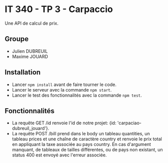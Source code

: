 # IT 340 - TP 3 - Carpaccio

Une API de calcul de prix.

## Groupe
- Julien DUBREUIL
- Maxime JOUARD

## Installation
- Lancer `npm install` avant de faire tourner le code. 
- Lancer le serveur avec la commande `npm start`.
- Lancer le test des fonctionnalités avec la commande `npm test`.

## Fonctionnalités
- La requête GET /id renvoie l'id de notre projet: {id: 'carpaciao-dubreuil_jouard'}.
- La requête POST /bill prend dans le body un tableau quantities, un tableau prices et une chaîne de caractère country et renvoie le prix total en appliquant la taxe associée au pays country. En cas d'argument manquant, de tableaux de tailles différentes, ou de pays non existant, un status 400 est envoyé avec l'erreur associée.
